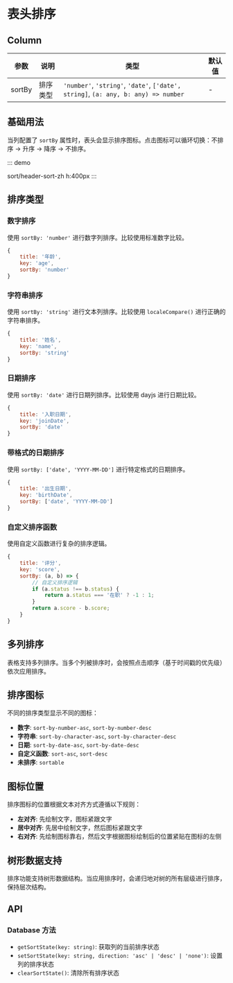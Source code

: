 # 表头排序

## Column

| 参数   | 说明     | 类型                                                           | 默认值 |
| ------ | -------- | -------------------------------------------------------------- | ------ |
| sortBy | 排序类型 | `'number'`, `'string'`, `'date'`, `['date', string]`, `(a: any, b: any) => number` | -      |

## 基础用法

当列配置了 `sortBy` 属性时，表头会显示排序图标。点击图标可以循环切换：不排序 → 升序 → 降序 → 不排序。

::: demo

sort/header-sort-zh
h:400px
:::

## 排序类型

### 数字排序

使用 `sortBy: 'number'` 进行数字列排序。比较使用标准数字比较。

```javascript
{
    title: '年龄',
    key: 'age',
    sortBy: 'number'
}
```

### 字符串排序

使用 `sortBy: 'string'` 进行文本列排序。比较使用 `localeCompare()` 进行正确的字符串排序。

```javascript
{
    title: '姓名',
    key: 'name',
    sortBy: 'string'
}
```

### 日期排序

使用 `sortBy: 'date'` 进行日期列排序。比较使用 dayjs 进行日期比较。

```javascript
{
    title: '入职日期',
    key: 'joinDate',
    sortBy: 'date'
}
```

### 带格式的日期排序

使用 `sortBy: ['date', 'YYYY-MM-DD']` 进行特定格式的日期排序。

```javascript
{
    title: '出生日期',
    key: 'birthDate',
    sortBy: ['date', 'YYYY-MM-DD']
}
```

### 自定义排序函数

使用自定义函数进行复杂的排序逻辑。

```javascript
{
    title: '评分',
    key: 'score',
    sortBy: (a, b) => {
        // 自定义排序逻辑
        if (a.status !== b.status) {
            return a.status === '在职' ? -1 : 1;
        }
        return a.score - b.score;
    }
}
```

## 多列排序

表格支持多列排序。当多个列被排序时，会按照点击顺序（基于时间戳的优先级）依次应用排序。

## 排序图标

不同的排序类型显示不同的图标：

- **数字**: `sort-by-number-asc`, `sort-by-number-desc`
- **字符串**: `sort-by-character-asc`, `sort-by-character-desc`
- **日期**: `sort-by-date-asc`, `sort-by-date-desc`
- **自定义函数**: `sort-asc`, `sort-desc`
- **未排序**: `sortable`

## 图标位置

排序图标的位置根据文本对齐方式遵循以下规则：

- **左对齐**: 先绘制文字，图标紧跟文字
- **居中对齐**: 先居中绘制文字，然后图标紧跟文字
- **右对齐**: 先绘制图标靠右，然后文字根据图标绘制后的位置紧贴在图标的左侧

## 树形数据支持

排序功能支持树形数据结构。当应用排序时，会递归地对树的所有层级进行排序，保持层次结构。

## API

### Database 方法

- `getSortState(key: string)`: 获取列的当前排序状态
- `setSortState(key: string, direction: 'asc' | 'desc' | 'none')`: 设置列的排序状态
- `clearSortState()`: 清除所有排序状态 